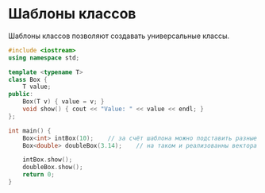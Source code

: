 # Шаблоны классов

Шаблоны классов позволяют создавать универсальные классы.

```cpp
#include <iostream>
using namespace std;

template <typename T>
class Box {
    T value;
public:
    Box(T v) { value = v; }
    void show() { cout << "Value: " << value << endl; }
};

int main() {
    Box<int> intBox(10);    // за счёт шаблона можно подставить разные типы данных
    Box<double> doubleBox(3.14);    // на таком и реализованны вектора и тд.

    intBox.show();
    doubleBox.show();
    return 0;
}